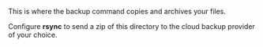 This is where the backup command copies and archives your files.

Configure **rsync** to send a zip of this directory to the cloud backup provider of your choice. 
